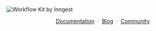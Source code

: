 <p align="center">

![Workflow Kit by Inngest](./workflow-kit.jpg)

</p>

<p align="center">
    <a href="https://www.inngest.com/docs?ref=github-workflow-sdk-readme">Documentation</a>
    <span>&nbsp;·&nbsp;</span>
    <a href="https://www.inngest.com/blog?ref=github-workflow-sdk-readme">Blog</a>
    <span>&nbsp;·&nbsp;</span>
    <a href="https://www.inngest.com/discord">Community</a>
</p>
<br/>
